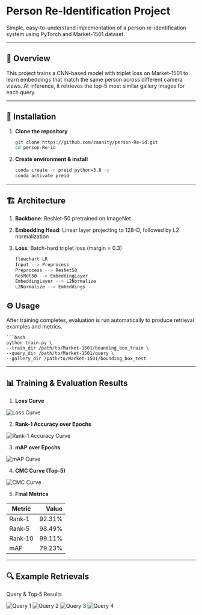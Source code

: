 # Person Re-Identification Project

Simple, easy-to-understand implementation of a person re-identification system using PyTorch and Market-1501 dataset.

---

## 📌 Overview

This project trains a CNN-based model with triplet loss on Market-1501 to learn embeddings that match the same person across different camera views. At inference, it retrieves the top-5 most similar gallery images for each query.

---

## 🔧 Installation

1. **Clone the repository**  
   ```bash
   git clone https://github.com/zaanity/person-Re-id.git
   cd person-Re-id

2. **Create environment & install**
   ```bash
   conda create -n preid python=3.8 -y
   conda activate preid

---

## 🏗 Architecture

1. **Backbone**: ResNet-50 pretrained on ImageNet

2. **Embedding Head**: Linear layer projecting to 128-D, followed by L2 normalization

3. **Loss**: Batch-hard triplet loss (margin = 0.3)
    ```bash
    flowchart LR
    Input --> Preprocess
    Preprocess --> ResNet50
    ResNet50 --> EmbeddingLayer
    EmbeddingLayer --> L2Normalize
    L2Normalize --> Embeddings

## ⚙️ Usage

After training completes, evaluation is run automatically to produce retrieval examples and metrics.

    ```bash
    python train.py \
    --train_dir /path/to/Market-1501/bounding_box_train \
    --query_dir /path/to/Market-1501/query \
    --gallery_dir /path/to/Market-1501/bounding_box_test
---

## 📊 Training & Evaluation Results

1. **Loss Curve**

![Loss Curve](images/output.png "Loss Curve")

2. **Rank-1 Accuracy over Epochs**

![Rank-1 Accuracy Curve](images/output_1.png "Rank-1 Accuracy Curve")

3. **mAP over Epochs**

![mAP Curve](images/output_2.png "mAP Curve")

4. **CMC Curve (Top-5)**

![CMC Curve](images/output_3.png "CMC Curve")

5. **Final Metrics**

| Metric   | Value    |
|----------|---------:|
| Rank‑1   | 92.31%   |
| Rank‑5   | 98.49%   |
| Rank‑10  | 99.11%   |
| mAP      | 79.23%   |

---

## 🔍 Example Retrievals

Query & Top‑5 Results

![Query 1](images/output_4.png "Query 1")
![Query 2](images/output_5.png "Query 2")
![Query 3](images/output_6.png "Query 3")
![Query 4](images/output_7.png "Query 4")